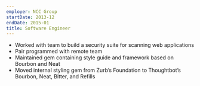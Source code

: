 ```yaml
---
employer: NCC Group
startDate: 2013-12
endDate: 2015-01
title: Software Engineer
---
```

- Worked with team to build a security suite for scanning web applications
- Pair programmed with remote team
- Maintained gem containing style guide and framework based on Bourbon and Neat
- Moved internal styling gem from Zurb’s Foundation to Thoughtbot’s Bourbon, Neat, Bitter, and Refills
